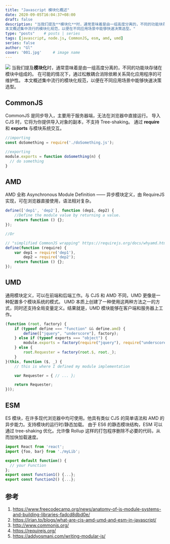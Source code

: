 ```yaml
---
title: "Javascript 模块化概述"
date: 2020-09-05T16:04:37+08:00
draft: false
description: "当我们提及**模块化**时，通常意味着是由一组高度分离的，不同的功能块存储在模块中组成的。在可能的情况下，通过松散耦合消除依赖关系简化应用程序的可维护性。
本文概述集中流行的模块化规范，以便在不同应用场景中能够快速决策选型。"
type: "posts"    # posts | series
tags: [javascript, node.js, CommonJS, esm, amd, umd]
series: false
author: "Gl"
cover: '001.jpg'     # image name
---
```


![](001\.jpg)
当我们提及**模块化**时，通常意味着是由一组高度分离的，不同的功能块存储在模块中组成的。
在可能的情况下，通过松散耦合消除依赖关系简化应用程序的可维护性。
本文概述集中流行的模块化规范，以便在不同应用场景中能够快速决策选型。

## CommonJS

CommonJS 是同步导入，主要用于服务器端，无法在浏览器中直接运行。
导入 CJS 时，它将为你提供导入对象的副本，不支持 Tree-shaking。
通过 **require** 和 **exports** 与模块系统交互。

```javascript
//importing
const doSomething = require('./doSomething.js');

//exporting
module.exports = function doSomething(n) {
  // do something
}
```

## AMD

AMD 全称 Asynchronous Module Definition —— 异步模块定义，由 RequireJS 实现，可在浏览器直接使用，语法相对复杂。

```javascript
define(['dep1', 'dep2'], function (dep1, dep2) {
    //Define the module value by returning a value.
    return function () {};
});

//Or

// "simplified CommonJS wrapping" https://requirejs.org/docs/whyamd.html
define(function (require) {
    var dep1 = require('dep1'),
        dep2 = require('dep2');
    return function () {};
});
```

## UMD

通用模块定义，可以在前端和后端工作。与 CJS 和 AMD 不同，UMD 更像是一种配置多个模块系统的模式。
UMD 本质上创建了一种使用这两种方法之一的方式，同时还支持全局变量定义。结果就是，UMD 模块能够在客户端和服务器上工作。

```javascript
(function (root, factory) {
    if (typeof define === "function" && define.amd) {
        define(["jquery", "underscore"], factory);
    } else if (typeof exports === "object") {
        module.exports = factory(require("jquery"), require("underscore"));
    } else {
        root.Requester = factory(root.$, root._);
    }
}(this, function ($, _) {
    // this is where I defined my module implementation

    var Requester = { // ... };

    return Requester;
}));
```

## ESM

ES 模块，在许多现代浏览器中均可使用。他具有类似 CJS 的简单语法和 AMD 的异步能力。支持模块的运行时/静态加载。
由于 ES6 的静态模块结构，ESM 可以通过 tree-shaking 优化。允许像 Rollup 这样的打包程序删除不必要的代码，从而加快加载速度。

```javascript
import React from 'react';
import {foo, bar} from './myLib';

export default function() {
  // your Function
};
export const function1() {...};
export const function2() {...};
```

## 参考

1. <https://www.freecodecamp.org/news/anatomy-of-js-module-systems-and-building-libraries-fadcd8dbd0e/>
1. <https://irian.to/blogs/what-are-cjs-amd-umd-and-esm-in-javascript/>
1. <http://www.commonjs.org/>
1. <https://requirejs.org/>
1. <https://addyosmani.com/writing-modular-js/>
